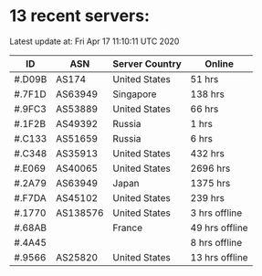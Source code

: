 # 13 recent servers:

Latest update at: Fri Apr 17 11:10:11 UTC 2020

| ID | ASN | Server Country | Online |
| -- | --- | -------------- | ------ |
| #.D09B | AS174 | United States | 51 hrs |
| #.7F1D | AS63949 | Singapore | 138 hrs |
| #.9FC3 | AS53889 | United States | 66 hrs |
| #.1F2B | AS49392 | Russia | 1 hrs |
| #.C133 | AS51659 | Russia | 6 hrs |
| #.C348 | AS35913 | United States | 432 hrs |
| #.E069 | AS40065 | United States | 2696 hrs |
| #.2A79 | AS63949 | Japan | 1375 hrs |
| #.F7DA | AS45102 | United States | 239 hrs |
| #.1770 | AS138576 | United States | 3 hrs offline |
| #.68AB |  | France | 49 hrs offline |
| #.4A45 |  |  | 8 hrs offline |
| #.9566 | AS25820 | United States | 13 hrs offline |

